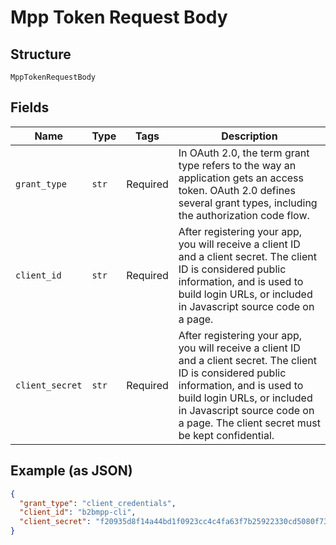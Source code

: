 
# Mpp Token Request Body

## Structure

`MppTokenRequestBody`

## Fields

| Name | Type | Tags | Description |
|  --- | --- | --- | --- |
| `grant_type` | `str` | Required | In OAuth 2.0, the term grant type refers to the way an application gets an access token. OAuth 2.0 defines several grant types, including the authorization code flow. |
| `client_id` | `str` | Required | After registering your app, you will receive a client ID and a client secret. The client ID is considered public information, and is used to build login URLs, or included in Javascript source code on a page. |
| `client_secret` | `str` | Required | After registering your app, you will receive a client ID and a client secret. The client ID is considered public information, and is used to build login URLs, or included in Javascript source code on a page. The client secret must be kept confidential. |

## Example (as JSON)

```json
{
  "grant_type": "client_credentials",
  "client_id": "b2bmpp-cli",
  "client_secret": "f20935d8f14a44bd1f0923cc4c4fa63f7b25922330cd5080f735f1a2769ece77ce245cfe8ba4cbd2a58544ee5113c200b8e37a7be33311e4b6f3c785bf3f37d2"
}
```

